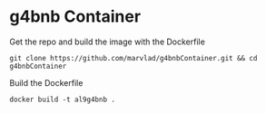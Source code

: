 # g4bnb Container

Get the repo and build the image with the Dockerfile

```
git clone https://github.com/marvlad/g4bnbContainer.git && cd g4bnbContainer
``` 

Build the Dockerfile

```
docker build -t al9g4bnb .
``` 
